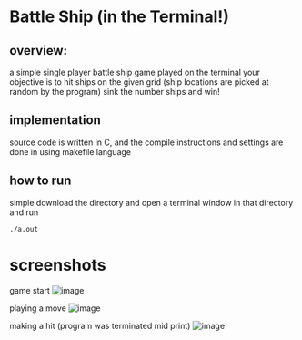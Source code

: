 # Battle Ship (in the Terminal!)

## overview:
a simple single player battle ship game played on the terminal 
your objective is to hit ships on the given grid (ship locations are picked at random by the program)
sink the number ships and win!

## implementation
source code is written in C, and the compile instructions and settings are done in using makefile language 

## how to run
simple download the directory and open a terminal window in that directory and run
```
./a.out
```

# screenshots 

game start
![image](https://github.com/Siqbals/Battle-Ship/assets/155264034/2f323216-a832-41ca-a794-ab3a0abaaf19)

playing a move
![image](https://github.com/Siqbals/Battle-Ship/assets/155264034/59a9a366-a06a-4dad-8358-0a0f90b4e4a9)

making a hit (program was terminated mid print)
![image](https://github.com/Siqbals/Battle-Ship/assets/155264034/a3d9684a-878e-4cd9-b2b3-178dd485fe0d)
